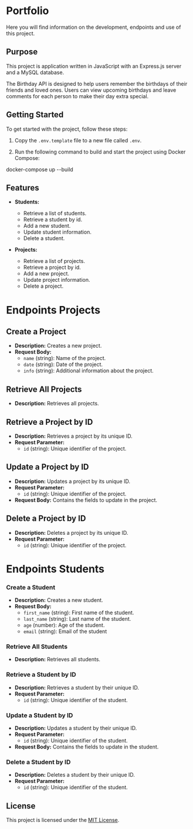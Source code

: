 # Portfolio

Here you will find information on the development, endpoints and use of this project.

## Purpose

This project is application written in JavaScript with an Express.js server and a MySQL database.

The Birthday API is designed to help users remember the birthdays of their friends and loved ones. Users can view upcoming birthdays and leave comments for each person to make their day extra special.

## Getting Started

To get started with the project, follow these steps:

1. Copy the `.env.template` file to a new file called `.env`.

2. Run the following command to build and start the project using Docker Compose:
   
docker-compose up --build


## Features

- **Students:**

  - Retrieve a list of students.
  - Retrieve a student by id.
  - Add a new student.
  - Update student information.
  - Delete a student.

- **Projects:**

  - Retrieve a list of projects.
  - Retrieve a project by id.
  - Add a new project.
  - Update project information.
  - Delete a project.


# Endpoints Projects


## Create a Project

- **Description:** Creates a new project.
- **Request Body:**
  - `name` (string): Name of the project.
  - `date` (string): Date of the project.
  - `info` (string): Additional information about the project.

## Retrieve All Projects

- **Description:** Retrieves all projects.

## Retrieve a Project by ID

- **Description:** Retrieves a project by its unique ID.
- **Request Parameter:**
  - `id` (string): Unique identifier of the project.

## Update a Project by ID

- **Description:** Updates a project by its unique ID.
- **Request Parameter:**
  - `id` (string): Unique identifier of the project.
- **Request Body:** Contains the fields to update in the project.

## Delete a Project by ID

- **Description:** Deletes a project by its unique ID.
- **Request Parameter:**
  - `id` (string): Unique identifier of the project.


# Endpoints Students

### Create a Student

- **Description:** Creates a new student.
- **Request Body:**
  - `first_name` (string): First name of the student.
  - `last_name` (string): Last name of the student.
  - `age` (number): Age of the student.
  - `email` (string): Email of the student


### Retrieve All Students

- **Description:** Retrieves all students.

### Retrieve a Student by ID

- **Description:** Retrieves a student by their unique ID.
- **Request Parameter:**
  - `id` (string): Unique identifier of the student.

### Update a Student by ID

- **Description:** Updates a student by their unique ID.
- **Request Parameter:**
  - `id` (string): Unique identifier of the student.
- **Request Body:** Contains the fields to update in the student.

### Delete a Student by ID

- **Description:** Deletes a student by their unique ID.
- **Request Parameter:**
  - `id` (string): Unique identifier of the student.


## License

This project is licensed under the [MIT License](LICENSE).